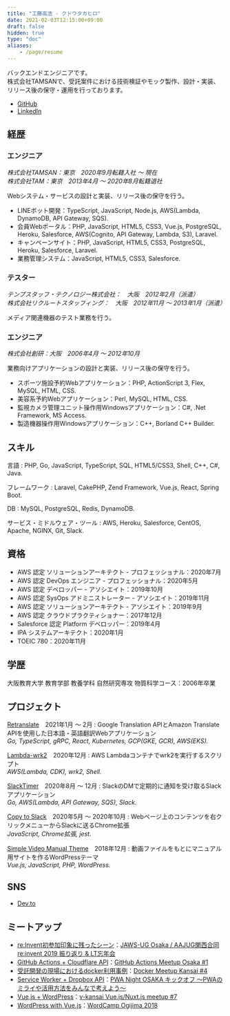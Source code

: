 ```yaml
---
title: "工藤高浩 - クドウタカヒロ"
date: 2021-02-03T12:15:00+09:00
draft: false
hidden: true
type: "doc"
aliases:
    - /page/resume
---
```


バックエンドエンジニアです。  
株式会社TAMSANで、受託案件における技術検証やモック製作、設計・実装、リリース後の保守・運用を行っております。

* [GitHub](https://github.com/takakd)
* [LinkedIn](https://www.linkedin.com/in/takakd/)

## 経歴

### エンジニア
*株式会社TAMSAN：東京　2020年9月転籍入社 〜 現在  
株式会社TAM：東京　2013年4月 〜 2020年8月転籍退社*

Webシステム・サービスの設計と実装、リリース後の保守を行う。

* LINEボット開発：TypeScript, JavaScript, Node.js, AWS(Lambda, DynamoDB, API Gateway, SQS).
* 会員Webポータル：PHP, JavaScript, HTML5, CSS3, Vue.js, PostgreSQL, Heroku, Salesforce, AWS(Cognito, API Gateway, Lambda, S3), Laravel.
* キャンペーンサイト：PHP, JavaScript, HTML5, CSS3, PostgreSQL, Heroku, Salesforce, Laravel.
* 業務管理システム：JavaScript, HTML5, CSS3, Salesforce.

### テスター
*テンプスタッフ・テクノロジー株式会社：　大阪　2012年2月（派遣）  
株式会社リクルートスタッフィング：　大阪　2012年11月 〜 2013年1月（派遣）*

メディア関連機器のテスト業務を行う。

### エンジニア
*株式会社創研：大阪　2006年4月 〜 2012年10月*

業務向けアプリケーションの設計と実装、リリース後の保守を行う。

* スポーツ施設予約Webアプリケーション：PHP, ActionScript 3, Flex, MySQL, HTML, CSS.
* 美容系予約Webアプリケーション：Perl, MySQL, HTML, CSS.
* 監視カメラ管理ユニット操作用Windowsアプリケーション：C#, .Net Framework, MS Access.
* 製造機器操作用Windowsアプリケーション：C++, Borland C++ Builder.

## スキル
言語
: PHP, Go, JavaScript, TypeScript, SQL, HTML5/CSS3, Shell, C++, C#, Java.

フレームワーク
: Laravel, CakePHP, Zend Framework, Vue.js, React, Spring Boot.

DB
: MySQL, PostgreSQL, Redis, DynamoDB.

サービス・ミドルウェア・ツール
: AWS, Heroku, Salesforce, CentOS, Apache, NGINX, Git, Slack.

## 資格
* AWS 認定 ソリューションアーキテクト - プロフェッショナル：2020年7月
* AWS 認定 DevOps エンジニア - プロフェッショナル：2020年5月
* AWS 認定 デベロッパー - アソシエイト：2019年10月
* AWS 認定 SysOps アドミニストレーター - アソシエイト：2019年11月
* AWS 認定 ソリューションアーキテクト - アソシエイト：2019年9月
* AWS 認定 クラウドプラクティショナー：2017年12月
* Salesforce 認定 Platform デベロッパー：2019年4月
* IPA システムアーキテクト：2020年1月
* TOEIC 780：2020年11月

## 学歴
大阪教育大学 教育学部 教養学科 自然研究専攻 物質科学コース：2006年卒業

## プロジェクト
[Retranslate](https://github.com/takakd/retranslate)　2021年1月 〜 2月
: Google Translation APIとAmazon Translate APIを使用した日本語・英語翻訳Webアプリケーション  
*Go, TypeScript, gRPC, React, Kubernetes, GCP(GKE, GCR), AWS(EKS).*

[Lambda-wrk2](https://github.com/takakd/lambda-wrk2)　2020年12月
: AWS Lambdaコンテナでwrk2を実行するスクリプト  
*AWS(Lambda, CDK), wrk2, Shell.*

[SlackTimer](https://github.com/takakd/slack-timer)　2020年8月 〜 12月
: SlackのDMで定期的に通知を受け取るSlackアプリケーション  
*Go, AWS(Lambda, API Gateway, SQS), Slack.*

[Copy to Slack](https://github.com/takakd/copy-to-slack)　2020年5月 〜 2020年10月
: Webページ上のコンテンツを右クリックメニューからSlackに送るChrome拡張  
*JavaScript, Chrome拡張, jest.*

[Simple Video Manual Theme](https://github.com/takakd/simple-video-manual-theme)　2018年12月
: 動画ファイルをもとにマニュアル用サイトを作るWordPressテーマ  
*Vue.js, JavaScript, PHP, WordPress.*

## SNS
* [Dev.to](https://dev.to/takakd)

## ミートアップ
* [re:Invent初参加印象に残ったシーン](https://www.slideshare.net/ssuserb88ac6/reinvent-208755909)：[JAWS-UG Osaka / AAJUG関西合同 re:invent 2019 振り返り & LT忘年会](https://jawsugosaka.doorkeeper.jp/events/101158)
* [GitHub Actions + Cloudflare API](https://www.slideshare.net/ssuserb88ac6/github-actions-cloudflare-api)：[GitHub Actions Meetup Osaka #1](https://gaug.connpass.com/event/152956/)
* [受託開発の現場におけるdocker利用事例](https://www.slideshare.net/ssuserb88ac6/docker-165722431)：[Docker Meetup Kansai #4](https://dockerkansai.connpass.com/event/141875/)
* [Service Worker + Dropbox API](https://www.slideshare.net/ssuserb88ac6/service-worker-dropbox-api)：[PWA Night OSAKA キックオフ ～PWAのミライや活用方法をみんなで考えよう～](https://pwanight.connpass.com/event/136893/)
* [Vue.js + WordPress](https://www.slideshare.net/ssuserb88ac6/vuejs-wordpress)：[v-kansai Vue.js/Nuxt.js meetup #7](https://vuekansai.connpass.com/event/127057/)
* [WordPress with Vue.js](https://www.slideshare.net/ssuserb88ac6/wordpress-with-vuejs-106118047)：[WordCamp Ogijima 2018](https://2018.ogijima.wordcamp.org/)
